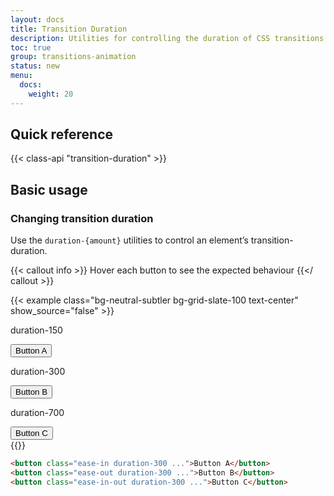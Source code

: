 ```yaml
---
layout: docs
title: Transition Duration
description: Utilities for controlling the duration of CSS transitions.
toc: true
group: transitions-animation
status: new
menu:
  docs:    
    weight: 20
---
```


## Quick reference

{{< class-api "transition-duration" >}}

## Basic usage

### Changing transition duration

Use the `duration-{amount}` utilities to control an element’s transition-duration.

{{< callout info >}}
Hover each button to see the expected behaviour
{{</ callout >}}

{{< example class="bg-neutral-subtler bg-grid-slate-100 text-center" show_source="false" >}}
<div class="d-flex flex-wrap gap-5 justify-content-around">
  <div class="d-flex flex-column align-items-center">
    <p class="text-body-tertiary fw-medium fs-sm mb-4">duration-150</p>
    <button class="btn text-bg-primary transition scale-125-hover duration-150 ease-in-out">Button A</button>
  </div>
  <div class="d-flex flex-column align-items-center">
    <p class="text-body-tertiary fw-medium fs-sm mb-4">duration-300</p>
    <button class="btn text-bg-primary transition scale-125-hover duration-300 ease-in-out">Button B</button>
  </div>
  <div class="d-flex flex-column align-items-center">
    <p class="text-body-tertiary fw-medium fs-sm mb-4">duration-700</p>
    <button class="btn text-bg-primary transition scale-125-hover duration-700 ease-in-out">Button C</button>
  </div>
</div>
{{</ example >}}

```html
<button class="ease-in duration-300 ...">Button A</button>
<button class="ease-out duration-300 ...">Button B</button>
<button class="ease-in-out duration-300 ...">Button C</button>
```